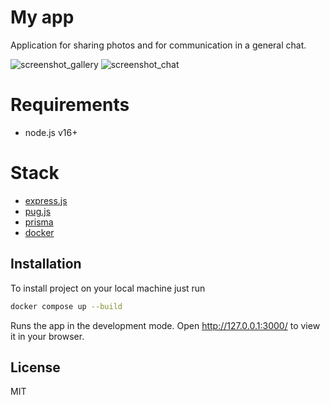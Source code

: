 # My app
Application for sharing photos and for communication in a general chat.

![screenshot_gallery](https://s1.hostingkartinok.com/uploads/images/2022/09/c24f67959e98c4ede745b831844efe85.jpg)
![screenshot_chat](https://s1.hostingkartinok.com/uploads/images/2022/09/fe647594632d02bf9cb3a6688b5d3c44.jpg)

# Requirements
- node.js v16+

# Stack
- [express.js](https://expressjs.com/)
- [pug.js](https://pugjs.org/api/getting-started.html)
- [prisma](https://www.prisma.io/express)
- [docker](https://docs.docker.com/)


## Installation
To install project on your local machine just run

```bash
docker compose up --build
```
Runs the app in the development mode.
Open http://127.0.0.1:3000/ to view it in your browser.

## License
MIT
